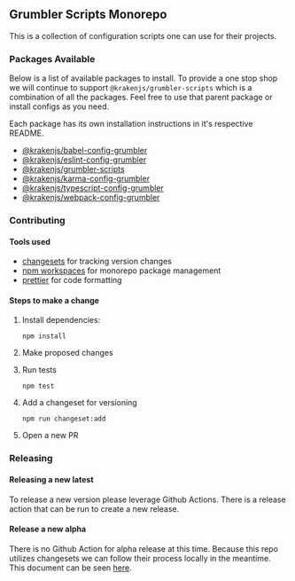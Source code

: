 ## Grumbler Scripts Monorepo

This is a collection of configuration scripts one can use for their projects.

### Packages Available

Below is a list of available packages to install. To provide a one stop shop we will continue to support `@krakenjs/grumbler-scripts` which is a combination of all the packages. Feel free to use that parent package or install configs as you need.

Each package has its own installation instructions in it's respective README.

- [@krakenjs/babel-config-grumbler](./packages/babel-config-grumbler/README.md)
- [@krakenjs/eslint-config-grumbler](./packages/eslint-config-grumbler/README.md)
- [@krakenjs/grumbler-scripts](./packages/grumbler-scripts/README.md)
- [@krakenjs/karma-config-grumbler](./packages/karma-config-grumbler/README.md)
- [@krakenjs/typescript-config-grumbler](./packages/typescript-config-grumbler/README.md)
- [@krakenjs/webpack-config-grumbler](./packages/webpack-config-grumbler/README.md)

### Contributing

#### Tools used

- [changesets](https://github.com/changesets/changesets) for tracking version changes
- [npm workspaces](https://docs.npmjs.com/cli/v7/using-npm/workspaces/) for monorepo package management
- [prettier](https://prettier.io) for code formatting

#### Steps to make a change

1. Install dependencies:

   ```
   npm install
   ```

2. Make proposed changes
3. Run tests

   ```
   npm test
   ```

4. Add a changeset for versioning

   ```
   npm run changeset:add
   ```

5. Open a new PR

### Releasing

#### Releasing a new latest

To release a new version please leverage Github Actions. There is a release action that can be run to create a new release.

#### Release a new alpha

There is no Github Action for alpha release at this time. Because this repo utilizes changesets we can follow their process locally in the meantime. This document can be seen [here](https://github.com/changesets/changesets/blob/main/docs/prereleases.md).
